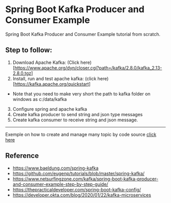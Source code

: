 # Spring Boot Kafka Producer and Consumer Example
Spring Boot Kafka Producer and Consumer Example tutorial from scratch.

## Step to follow:
1. Download Apache Kafka: (Click here)[https://www.apache.org/dyn/closer.cgi?path=/kafka/2.8.0/kafka_2.13-2.8.0.tgz]
2. Install, run and test apache kafka: (click here) [https://kafka.apache.org/quickstart]
* Note that you need to make very short the path to kafka folder on windows as c:/data/kafka
3. Configure spring and apache kafka
4. Create kafka producer to send string and json type messages
5. Create kafka consumer to receive string and json message.

---
Exemple on how to create and manage many topic by code source [click here](https://github.com/eugenp/tutorials/blob/master/spring-kafka/src/main/java/com/baeldung/spring/kafka/KafkaTopicConfig.java)

## Reference
* https://www.baeldung.com/spring-kafka
* https://github.com/eugenp/tutorials/blob/master/spring-kafka/
* https://www.netsurfingzone.com/kafka/spring-boot-kafka-producer-and-consumer-example-step-by-step-guide/
* https://thepracticaldeveloper.com/spring-boot-kafka-config/
* https://developer.okta.com/blog/2020/01/22/kafka-microservices


